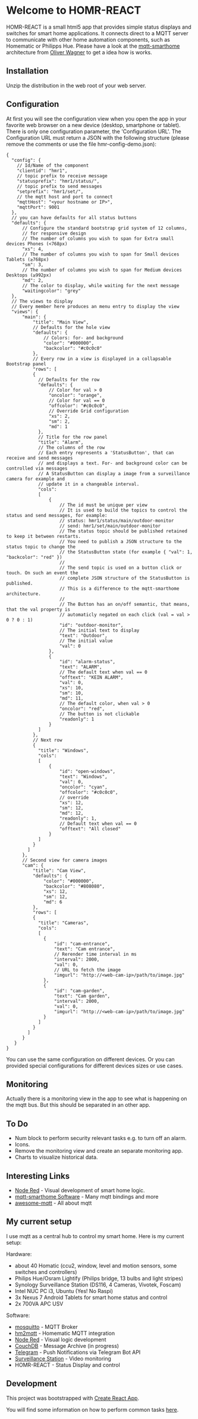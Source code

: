 # Welcome to HOMR-REACT

HOMR-REACT is a small html5 app that provides simple status displays and switches for smart home applications. It connects direct to a MQTT server to communicate with other home automation components, such as Homematic or Philipps Hue. Please have a look at the [mqtt-smarthome](https://github.com/mqtt-smarthome/mqtt-smarthome/) architecture from [Oliver Wagner](https://github.com/owagner) to get a idea how is works.

## Installation

Unzip the distribution in the web root of your web server.

## Configuration

At first you will see the configuration view when you open the app in your favorite web browser on a new device (desktop, smartphone or tablet). There is only one configuration parameter, the 'Configuration URL'. The Configuration URL must return a JSON with the following structure (please remove the comments or use the file hmr-config-demo.json):

    {
      "config": {
        // Id/Name of the component
        "clientid": "hmr1",
        // topic prefix to receive message
        "statusprefix": "hmr1/status/",
        // topic prefix to send messages
        "setprefix": "hmr1/set/",
        // the mqtt host and port to connect
        "mqttHost": "<your hostname or IP>",
        "mqttPort": 9001
      },
      // you can have defaults for all status buttons
      "defaults": {
          // Configure the standard bootstrap grid system of 12 columns,
          // for responsive design
          // The number of columns you wish to span for Extra small devices Phones (<768px)
          "xs": 4,
          // The number of columns you wish to span for Small devices Tablets (≥768px)
          "sm": 3,
          // The number of columns you wish to span for Medium devices Desktops (≥992px)
          "md": 2,
          // The color to display, while waiting for the next message
          "waitingcolor": "grey"
      },
      // The views to display
      // Every member here produces an menu entry to display the view
      "views": {
          "main": {
              "title": "Main View",
              // Defaults for the hole view
              "defaults": {
                  // Colors: for- and background
                  "color": "#000000",
                  "backcolor": "#c0c0c0"
              },
              // Every row in a view is displayed in a collapsable Bootstrap panel
              "rows": [
              {
                // Defaults for the row
                "defaults": {
                    // Color for val > 0
                    "oncolor": "orange",
                    // Color for val == 0
                    "offcolor": "#c0c0c0",
                    // Override Grid configuration
                    "xs": 2,
                    "sm": 2,
                    "md": 1
                },
                // Title for the row panel
                "title": "Alarm",
                // The columns of the row
                // Each entry represents a 'StatusButton', that can receive and send messages
                // and displays a text. For- and background color can be controlled via messages
                // A StatusButton can display a image from a surveillance camera for example and
                // update it in a changeable interval.
                "cols":
                [
                    {
                        // The id must be unique per view
                        // It is used to build the topics to control the status and send messages, for example:
                        // status: hmr1/status/main/outdoor-monitor
                        // send: hmr1/set/main/outdoor-monitor
                        // The status topic should be published retained to keep it between restarts.
                        // You need to publish a JSON structure to the status topic to change the
                        // the StatusButton state (for example { "val": 1, "backcolor": "red" })
                        //
                        // The send topic is used on a button click or touch. On such an event the
                        // complete JSON structure of the StatusButton is published.
                        // This is a difference to the mqtt-smarthome architecture.
                        //
                        // The Button has an on/off semantic, that means, that the val property is
                        // automaticly negated on each click (val = val > 0 ? 0 : 1)
                        "id": "outdoor-monitor",
                        // The initial text to display
                        "text": "Outdoor",
                        // The initial value
                        "val": 0
                    },
                    {
                        "id": "alarm-status",
                        "text": "ALARM",
                        // The default text when val == 0
                        "offtext": "KEIN ALARM",
                        "val": 0,
                        "xs": 10,
                        "sm": 10,
                        "md": 11,
                        // The default color, when val > 0
                        "oncolor": "red",
                        // The button is not clickable
                        "readonly": 1
                    }
                ]
              },
              // Next row
              {
                "title": "Windows",
                "cols":
                [
                    {
                        "id": "open-windows",
                        "text": "Windows",
                        "val": 0,
                        "oncolor": "cyan",
                        "offcolor": "#c0c0c0",
                        // override
                        "xs": 12,
                        "sm": 12,
                        "md": 12,
                        "readonly": 1,
                        // Default text when val == 0
                        "offtext": "All closed"
                    }
                ]
              }
            ]
          },
          // Second view for camera images
          "cam": {
              "title": "Cam View",
              "defaults": {
                  "color": "#000000",
                  "backcolor": "#808080",
                  "xs": 12,
                  "sm": 12,
                  "md": 6
              },
              "rows": [
              {
                "title": "Cameras",
                "cols":
                [
                  {
                      "id": "cam-entrance",
                      "text": "Cam entrance",
                      // Rerender time interval in ms
                      "interval": 2000,
                      "val": 0,
                      // URL to fetch the image
                      "imgurl": "http://<web-cam-ip>/path/to/image.jpg"
                  },
                  {
                      "id": "cam-garden",
                      "text": "Cam garden",
                      "interval": 2000,
                      "val": 0,
                      "imgurl": "http://<web-cam-ip>/path/to/image.jpg"
                  }
                ]
              }
            ]
          }
       }
    }

You can use the same configuration on different devices. Or you can provided special configurations for different devices sizes or use cases.

## Monitoring

Actually there is a monitoring view in the app to see what is happening on the mqtt bus. But this should be separated in an other app.

## To Do

* Num block to perform security relevant tasks e.g. to turn off an alarm.
* Icons.
* Remove the monitoring view and create an separate monitoring app.
* Charts to visualize historical data.

## Interesting Links

* [Node Red](https://nodered.org/) - Visual development of smart home logic.
* [mqtt-smarthome Software](https://github.com/mqtt-smarthome/mqtt-smarthome/blob/master/Software.md) - Many mqtt bindings and more
* [awesome-mqtt](https://github.com/hobbyquaker/awesome-mqtt) - All about mqtt

## My current setup

I use mqtt as a central hub to control my smart home. Here is my current setup:

Hardware:
* about 40 Homatic (ccu2, window, level and motion sensors, some switches and controllers)
* Philips Hue/Osram Lightify (Philips bridge, 13 bulbs and light stripes)
* Synology Surveillance Station (DS116, 4 Cameras, Vivotek, Foscam)
* Intel NUC PC i3, Ubuntu (Yes! No Raspi)
* 3x Nexus 7 Android Tablets for smart home status and control
* 2x 700VA APC USV

Software:
* [mosquitto](https://mosquitto.org) - MQTT Broker
* [hm2mqtt](https://github.com/owagner/hm2mqtt) - Homematic MQTT integration
* [Node Red](https://nodered.org) - Visual logic development
* [CouchDB](http://couchdb.apache.org) - Message Archive (in progress)
* [Telegram](https://telegram.org) - Push Notifications via Telegram Bot API
* [Surveillance Station](https://www.synology.com/de-de/surveillance/) - Video monitoring
* HOMR-REACT - Status Display and control

## Development

This project was bootstrapped with [Create React App](https://github.com/facebookincubator/create-react-app).

You will find some information on how to perform common tasks  [here](https://github.com/facebookincubator/create-react-app/blob/master/template/README.md).
